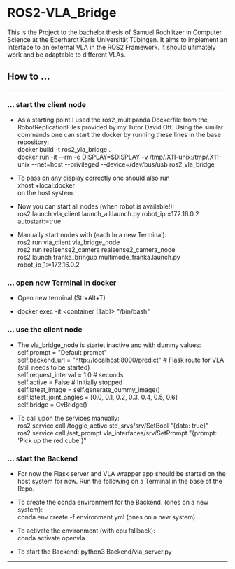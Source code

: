 # ROS2-VLA_Bridge

This is the Project to the bachelor thesis of Samuel Rochlitzer in Computer Science at the Eberhardt Karls Universität Tübingen. It aims to implement an Interface to an external VLA in the ROS2 Framework. It should ultimately work and be adaptable to different VLAs.

## How to ...
---

### ... start the client node

* As a starting point I used the ros2_multipanda Dockerfile from the RobotReplicationFiles provided by my Tutor David Ott. Using the similar commands one can start the docker by running these lines in the base repository:  
docker build -t ros2_vla_bridge .  
docker run -it --rm -e DISPLAY=$DISPLAY -v /tmp/.X11-unix:/tmp/.X11-unix --net=host --privileged --device=/dev/bus/usb ros2_vla_bridge  

* To pass on any display correctly one should also run  
xhost +local:docker  
on the host system.

* Now you can start all nodes (when robot is available!):  
ros2 launch vla_client launch_all.launch.py robot_ip:=172.16.0.2 autostart:=true  

* Manually start nodes with (each In a new Terminal):  
ros2 run vla_client vla_bridge_node  
ros2 run realsense2_camera realsense2_camera_node  
ros2 launch franka_bringup multimode_franka.launch.py robot_ip_1:=172.16.0.2  

### ... open new Terminal in docker

* Open new terminal (Str+Alt+T)  

* docker exec -it <container (Tab)> "/bin/bash"

### ... use the client node

* The vla_bridge_node is startet inactive and with dummy values:  
    self.prompt = "Default prompt"  
    self.backend_url = "http://localhost:8000/predict"              # Flask route for VLA (still needs to be started)  
    self.request_interval = 1.0                                     # seconds  
    self.active = False                                             # Initially stopped  
    self.latest_image = self.generate_dummy_image()  
    self.latest_joint_angles = [0.0, 0.1, 0.2, 0.3, 0.4, 0.5, 0.6]  
    self.bridge = CvBridge()  

* To call upon the services manually:  
ros2 service call /toggle_active std_srvs/srv/SetBool "{data: true}"  
ros2 service call /set_prompt vla_interfaces/srv/SetPrompt "{prompt: 'Pick up the red cube'}"  

### ... start the Backend

* For now the Flask server and VLA wrapper app should be started on the host system for now. Run the following on a Terminal in the base of the Repo.  

* To create the conda environment for the Backend. (ones on a new system):  
conda env create -f environment.yml (ones on a new system)  

* To activate the environment (with cpu fallback):  
conda activate openvla  

* To start the Backend:
python3 Backend/vla_server.py

---
